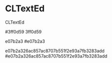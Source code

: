CLTextEd
========

CLTextEd

#3ff0d59
3ff0d59

e07b2a3
#e07b2a3

e07b2a326ac857ac8707b551f2e93a7fb3283add
#e07b2a326ac857ac8707b551f2e93a7fb3283add